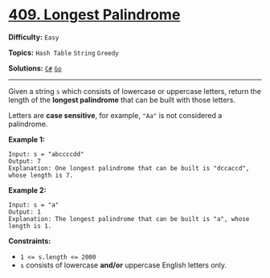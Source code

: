 # [409. Longest Palindrome](https://leetcode.com/problems/longest-palindrome/)

**Difficulty:** `Easy`

**Topics:** `Hash Table` `String` `Greedy`

**Solutions:** [`C#`](../../src/csharp/challenges/Problems/LongestPalindrome.cs) [`Go`](../../src/go/challenges/problems/longest_palindrome_test.go)

---

Given a string `s` which consists of lowercase or uppercase letters, return the length of the **longest palindrome** that can be built with those letters.

Letters are **case sensitive**, for example, `"Aa"` is not considered a palindrome.

**Example 1:**

```
Input: s = "abccccdd"
Output: 7
Explanation: One longest palindrome that can be built is "dccaccd", whose length is 7.
```

**Example 2:**

```
Input: s = "a"
Output: 1
Explanation: The longest palindrome that can be built is "a", whose length is 1.
```

**Constraints:**

* `1 <= s.length <= 2000`
* `s` consists of lowercase **and/or** uppercase English letters only.